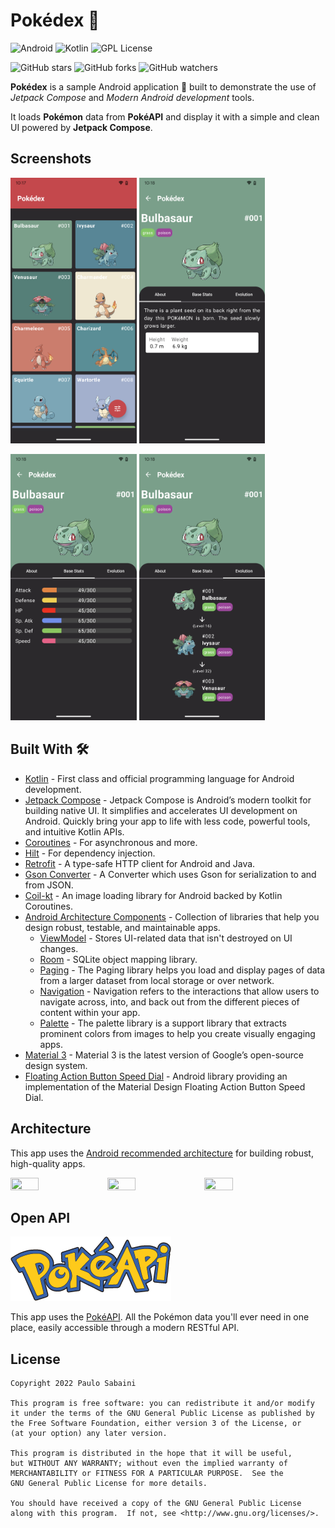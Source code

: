 # Pokédex 🔴

![Android](https://img.shields.io/badge/Android-3DDC84?style=for-the-badge&logo=android&logoColor=white)
![Kotlin](https://img.shields.io/badge/kotlin-%230095D5.svg?style=for-the-badge&logo=kotlin&logoColor=white)
![GPL License](https://img.shields.io/badge/License-GPL-red.svg?style=for-the-badge&logoColor=white)

![GitHub stars](https://img.shields.io/github/stars/paulosabaini/pokedex?style=social)
![GitHub forks](https://img.shields.io/github/forks/paulosabaini/pokedex?style=social)
![GitHub watchers](https://img.shields.io/github/watchers/paulosabaini/pokedex?style=social)

**Pokédex** is a sample Android application 📱 built to demonstrate the use of *Jetpack Compose* and *Modern Android development* tools.

It loads **Pokémon** data from **PokéAPI** and display it with a simple and clean UI powered by **Jetpack Compose**.

## Screenshots

<img src="./screenshots/01.png" width="40%" height="30%"> <img src="./screenshots/02.png" width="40%" height="30%">

<img src="./screenshots/03.png" width="40%" height="30%"> <img src="./screenshots/04.png" width="40%" height="30%"> 

## Built With 🛠
- [Kotlin](https://kotlinlang.org/) - First class and official programming language for Android development.
- [Jetpack Compose](https://developer.android.com/jetpack/compose) - Jetpack Compose is Android’s modern toolkit for building native UI. It simplifies and accelerates UI development on Android. Quickly bring your app to life with less code, powerful tools, and intuitive Kotlin APIs.  
- [Coroutines](https://kotlinlang.org/docs/reference/coroutines-overview.html) - For asynchronous and more.
- [Hilt](https://dagger.dev/hilt/)   - For dependency injection.
- [Retrofit](https://square.github.io/retrofit/) - A type-safe HTTP client for Android and Java.
- [Gson Converter](https://github.com/google/gson) - A Converter which uses Gson for serialization to and from JSON.
- [Coil-kt](https://coil-kt.github.io/coil/) - An image loading library for Android backed by Kotlin Coroutines.
- [Android Architecture Components](https://developer.android.com/topic/libraries/architecture) - Collection of libraries that help you design robust, testable, and maintainable apps.
  - [ViewModel](https://developer.android.com/topic/libraries/architecture/viewmodel) - Stores UI-related data that isn't destroyed on UI changes.
  - [Room](https://developer.android.com/topic/libraries/architecture/room) - SQLite object mapping library.
  - [Paging](https://developer.android.com/topic/libraries/architecture/paging/v3-overview) - The Paging library helps you load and display pages of data from a larger dataset from local storage or over network.
  - [Navigation](https://developer.android.com/guide/navigation) - Navigation refers to the interactions that allow users to navigate across, into, and back out from the different pieces of content within your app.
  - [Palette](https://developer.android.com/training/material/palette-colors) - The palette library is a support library that extracts prominent colors from images to help you create visually engaging apps.
- [Material 3](https://m3.material.io) - Material 3 is the latest version of Google’s open-source design system.
- [Floating Action Button Speed Dial](https://github.com/leinardi/FloatingActionButtonSpeedDial) - Android library providing an implementation of the Material Design Floating Action Button Speed Dial.

## Architecture
This app uses the [Android recommended architecture](https://developer.android.com/jetpack/guide) for building robust, high-quality apps.

<img src="https://developer.android.com/topic/libraries/architecture/images/mad-arch-overview.png" width="30%" height="30%"> <img src="https://developer.android.com/topic/libraries/architecture/images/mad-arch-overview-ui.png" width="30%" height="30%"> <img src="https://developer.android.com/topic/libraries/architecture/images/mad-arch-overview-data.png" width="30%" height="30%">

## Open API

![](https://raw.githubusercontent.com/PokeAPI/media/master/logo/pokeapi_256.png)

This app uses the [PokéAPI](https://pokeapi.co/).
All the Pokémon data you'll ever need in one place, easily accessible through a modern RESTful API.

## License
```
Copyright 2022 Paulo Sabaini

This program is free software: you can redistribute it and/or modify
it under the terms of the GNU General Public License as published by
the Free Software Foundation, either version 3 of the License, or
(at your option) any later version.

This program is distributed in the hope that it will be useful,
but WITHOUT ANY WARRANTY; without even the implied warranty of
MERCHANTABILITY or FITNESS FOR A PARTICULAR PURPOSE.  See the
GNU General Public License for more details.

You should have received a copy of the GNU General Public License
along with this program.  If not, see <http://www.gnu.org/licenses/>.
```

